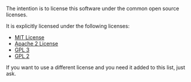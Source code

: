 The intention is to license this software under the common open source licenses.

It is explicitly licensed under the following licenses:

 - [MIT License](./LICENSE-MIT.md)
 - [Apache 2 License](./LICENSE-Apache-2.md)
 - [GPL 3](./LICENSE-GPL-3.md)
 - [GPL 2](./LICENSE-GPL-2.md)

If you want to use a different license and you need it added to this list, just ask.
